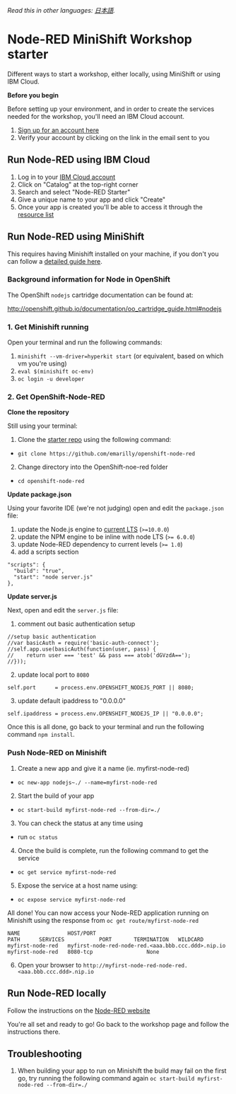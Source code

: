 ﻿*Read this in other languages: [日本語](README-ja.md).*

# Node-RED MiniShift Workshop starter

Different ways to start a workshop, either locally, using MiniShift or using IBM Cloud.

**Before you begin**

Before setting up your environment, and in order to create the services needed for the workshop, you'll need an IBM Cloud account. 

1. [Sign up for an account here](https://cloud.ibm.com/registration)
2. Verify your account by clicking on the link in the email sent to you

## Run Node-RED using IBM Cloud

1. Log in to your [IBM Cloud account](http://cloud.ibm.com)
2. Click on "Catalog" at the top-right corner
3. Search and select "Node-RED Starter" 
4. Give a unique name to your app and click "Create"
5. Once your app is created you'll be able to access it through the [resource list](https://cloud.ibm.com/resources)

## Run Node-RED using MiniShift

This requires having Minishift installed on your machine, if you don't you can follow a [detailed guide here](https://docs.okd.io/latest/minishift/index.html).

### Background information for Node in OpenShift

The OpenShift `nodejs` cartridge documentation can be found at:

http://openshift.github.io/documentation/oo_cartridge_guide.html#nodejs

### 1. Get Minishift running

Open your terminal and run the following commands: 
1. `minishift --vm-driver=hyperkit start` (or equivalent, based on which vm you're using)
2. `eval $(minishift oc-env)` 
3. `oc login -u developer`

### 2. Get OpenShift-Node-RED

**Clone the repository**

Still using your terminal:
1. Clone the [starter repo](https://github.com/emarilly/openshift-node-red) using the following command:
- `git clone https://github.com/emarilly/openshift-node-red`
2. Change directory into the OpenShift-noe-red folder
- `cd openshift-node-red`

**Update package.json**

Using your favorite IDE (we're not judging) open and edit the `package.json` file:
1. update the Node.js engine to [current LTS](https://nodejs.org/en/download/) (`>=10.0.0`)
2. update the NPM engine to be inline with node LTS (`>= 6.0.0`)
3. update Node-RED dependency to current levels (`>= 1.0`)
4. add a scripts section
  ```
  "scripts": {
    "build": "true",
    "start": "node server.js"
  },
  ```

**Update server.js**

Next, open and edit the `server.js` file:
1. comment out basic authentication setup
  ```
  //setup basic authentication
  //var basicAuth = require('basic-auth-connect');
  //self.app.use(basicAuth(function(user, pass) {
  //    return user === 'test' && pass === atob('dGVzdA==');
  //}));
  ```
2. update local port to `8080`
  ```
  self.port      = process.env.OPENSHIFT_NODEJS_PORT || 8080;
  ```
3. update default ipaddress to "0.0.0.0"
  ```
  self.ipaddress = process.env.OPENSHIFT_NODEJS_IP || "0.0.0.0";
  ```

Once this is all done, go back to your terminal and run the following command `npm install`.

### Push Node-RED on Minishift

1. Create a new app and give it a name (ie. myfirst-node-red)
- `oc new-app nodejs~./ --name=myfirst-node-red`
2. Start the build of your app 
- `oc start-build myfirst-node-red --from-dir=./`
3. You can check the status at any time using
- run `oc status` 
4. Once the build is complete, run the following command to get the service
- `oc get service myfirst-node-red`
5. Expose the service at a host name using:
- `oc expose service myfirst-node-red`

All done! You can now access your Node-RED application running on Minishift using the response from `oc get route/myfirst-node-red`

```
NAME               HOST/PORT                                        PATH      SERVICES           PORT       TERMINATION   WILDCARD
myfirst-node-red   myfirst-node-red-node-red.<aaa.bbb.ccc.ddd>.nip.io             myfirst-node-red   8080-tcp                 None
```
6. Open your browser to ```http://myfirst-node-red-node-red.<aaa.bbb.ccc.ddd>.nip.io```

## Run Node-RED locally

Follow the instructions on the [Node-RED website](https://nodered.org/docs/getting-started/local)


You're all set and ready to go! Go back to the workshop page and follow the instructions there.



## Troubleshooting

1. When building your app to run on Minishift the build may fail on the first go, try running the following command again `oc start-build myfirst-node-red --from-dir=./`
